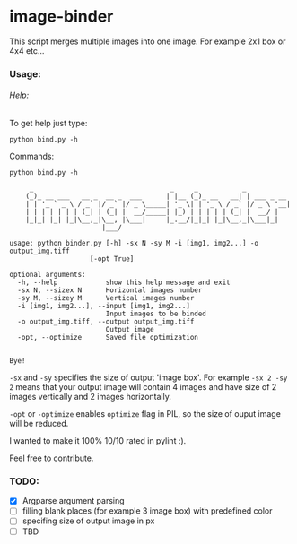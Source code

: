 # image-binder
This script merges multiple images into one image. For example 2x1 box or 4x4 etc...



### Usage:
###### Help:
To get help just type:

  `python bind.py -h`

Commands:
```
python bind.py -h

     _                                  _     _           _
    (_)_ __ ___   __ _  __ _  ___      | |__ (_)_ __   __| | ___ _ __
    | | '_ ` _ \ / _` |/ _` |/ _ \_____| '_ \| | '_ \ / _` |/ _ \ '__|
    | | | | | | | (_| | (_| |  __/_____| |_) | | | | | (_| |  __/ |
    |_|_| |_| |_|\__,_|\__, |\___|     |_.__/|_|_| |_|\__,_|\___|_|
                       |___/
                   
usage: python binder.py [-h] -sx N -sy M -i [img1, img2...] -o output_img.tiff
                    [-opt True]

optional arguments:
  -h, --help            show this help message and exit
  -sx N, --sizex N      Horizontal images number
  -sy M, --sizey M      Vertical images number
  -i [img1, img2...], --input [img1, img2...]
                        Input images to be binded
  -o output_img.tiff, --output output_img.tiff
                        Output image
  -opt, --optimize      Saved file optimization


Bye!

```

`-sx` and `-sy` specifies the size of output 'image box'. For example `-sx 2 -sy 2` means that your output image will contain 4 images and have size of 2 images vertically and 2 images horizontally.

`-opt` or `-optimize` enables `optimize` flag in PIL, so the size of ouput image will be reduced. 

I wanted to make it 100% 10/10 rated in pylint :).


Feel free to contribute. 


### TODO:
- [x] Argparse argument parsing
- [ ] filling blank places (for example 3 image box) with predefined color
- [ ] specifing size of output image in px
- [ ] TBD
